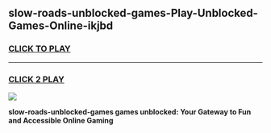 
## slow-roads-unblocked-games-Play-Unblocked-Games-Online-ikjbd
<h3>
<a href="https://premium76.site?title=slow-roads-unblocked-games&ref=24A">CLICK TO PLAY</a></h3>
<hr>

<h3>
<a href="https://premium76.site?title=slow-roads-unblocked-games&ref=24A">CLICK 2 PLAY</a>
  
</h3>

<a href="https://premium76.site?title=slow-roads-unblocked-games&ref=24A"><img src="https://clearcache.store/games.png"></a>


**slow-roads-unblocked-games games unblocked: Your Gateway to Fun and Accessible Online Gaming**
